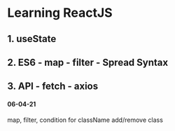 # Learning ReactJS

## 1. useState
## 2. ES6 - map - filter - Spread Syntax
## 3. API - fetch - axios

#### 06-04-21
map, filter, condition for className add/remove class